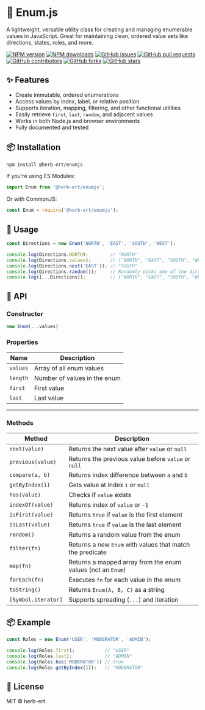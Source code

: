 # 🧩 Enum.js

A lightweight, versatile utility class for creating and managing enumerable values in JavaScript. Great for maintaining clean, ordered value sets like directions, states, roles, and more.

[![NPM version](https://img.shields.io/npm/v/@herb-ert/enumjs)](https://www.npmjs.com/package/@herb-ert/enumjs)
[![NPM downloads](https://img.shields.io/npm/dw/@herb-ert/enumjs)](https://www.npmjs.com/package/@herb-ert/enumjs)
[![GitHub issues](https://img.shields.io/github/issues/herb-ert/enumjs)](https://github.com/herb-ert/enumjs/issues)
[![GitHub pull requests](https://img.shields.io/github/issues-pr/herb-ert/enumjs)](https://github.com/herb-ert/enumjs/pulls)
[![GitHub contributors](https://img.shields.io/github/contributors/herb-ert/enumjs)](https://github.com/herb-ert/enumjs/graphs/contributors)
[![GitHub forks](https://img.shields.io/github/forks/herb-ert/enumjs)](https://github.com/herb-ert/enumjs/network)
[![GitHub stars](https://img.shields.io/github/stars/herb-ert/enumjs)](https://github.com/herb-ert/enumjs/stargazers)

## ✨ Features

- Create immutable, ordered enumerations
- Access values by index, label, or relative position
- Supports iteration, mapping, filtering, and other functional utilities
- Easily retrieve `first`, `last`, `random`, and adjacent values
- Works in both Node.js and browser environments
- Fully documented and tested

## 📦 Installation

```bash
npm install @herb-ert/enumjs
```

If you're using ES Modules:
```js
import Enum from '@herb-ert/enumjs';
```

Or with CommonJS:
```js
const Enum = require('@herb-ert/enumjs');
```

## 🚀 Usage
```js
const Directions = new Enum('NORTH', 'EAST', 'SOUTH', 'WEST');

console.log(Directions.NORTH);        // "NORTH"
console.log(Directions.values);       // ["NORTH", "EAST", "SOUTH", "WEST"]
console.log(Directions.next('EAST')); // "SOUTH"
console.log(Directions.random());     // Randomly picks one of the directions
console.log([...Directions]);         // ["NORTH", "EAST", "SOUTH", "WEST"]
```

## 🧰 API

### Constructor
```js
new Enum(...values)
```

### Properties

| Name      | Description                      |
|-----------|----------------------------------|
| `values`  | Array of all enum values         |
| `length`  | Number of values in the enum     |
| `first`   | First value                      |
| `last`    | Last value                       |

---

### Methods

| Method               | Description                                                  |
|----------------------|--------------------------------------------------------------|
| `next(value)`        | Returns the next value after `value` or `null`               |
| `previous(value)`    | Returns the previous value before `value` or `null`          |
| `compare(a, b)`      | Returns index difference between `a` and `b`                 |
| `getByIndex(i)`      | Gets value at index `i` or `null`                            |
| `has(value)`         | Checks if `value` exists                                     |
| `indexOf(value)`     | Returns index of `value` or `-1`                             |
| `isFirst(value)`     | Returns `true` if `value` is the first element               |
| `isLast(value)`      | Returns `true` if `value` is the last element                |
| `random()`           | Returns a random value from the enum                         |
| `filter(fn)`         | Returns a new `Enum` with values that match the predicate    |
| `map(fn)`            | Returns a mapped array from the enum values (not an `Enum`)  |
| `forEach(fn)`        | Executes `fn` for each value in the enum                     |
| `toString()`         | Returns `Enum(A, B, C)` as a string                          |
| `[Symbol.iterator]`  | Supports spreading (`...`) and iteration                     |

## 📦 Example
```js
const Roles = new Enum('USER', 'MODERATOR', 'ADMIN');

console.log(Roles.first);           // "USER"
console.log(Roles.last);            // "ADMIN"
console.log(Roles.has('MODERATOR')) // true
console.log(Roles.getByIndex(1));   // "MODERATOR"
```

## 🔧 License
MIT © herb-ert

